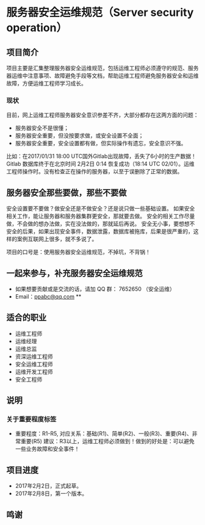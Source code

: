 # 服务器安全运维规范（Server security operation）


## 项目简介
项目主要是汇集整理服务器安全运维规范，包括运维工程师必须遵守的规范、服务器运维中注意事项、故障避免手段等文档，帮助运维工程师避免服务器安全和运维故障，方便运维工程师学习成长。


### 现状
目前，网上运维工程师服务器安全意识参差不齐，大部分都存在这两方面的问题：
- 服务器安全不是很懂；
- 服务器安全重要，但没按要求做，或安全设置不全面；
- 服务器安全重要，安全设置都有做，但实际操作有遗忘，安全意识不强。

比如：在2017/01/31 18:00 UTC国外Gitlab出现故障，丢失了6小时的生产数据！Gitlab 数据库终于在北京时间 2月2日 0:14 恢复成功（18:14 UTC 02/01）。运维工程师操作时。没有检查正在操作的服务器，以至于误删除了正常的数据。

## 服务器安全那些要做，那些不要做
安全设置要不要做？做安全还是不做安全？还是说只做一些基础设置。
如果安全相关工作，能让服务器和服务器集群更安全，那就要去做。
安全的相关工作尽量做，不会做的想办法做，实在没法做的，那就延后再说。
安全无小事，要想想不安全的后果，如果出现安全事件，数据泄露，数据库被拖库，后果是很严重的，这样的案例互联网上很多，就不多说了。

项目的口号是：使用服务器安全运维规范，不掉坑，不背锅！

## 一起来参与，补充服务器安全运维规范
- 如果想要贡献或是交流的话，请加 QQ 群： 7652650 （安全运维）
- Email：ppabc@qq.com **


## 适合的职业
- 运维工程师
- 运维经理
- 运维总监
- 资深运维工程师
- 安全运维工程师
- 运维开发工程师
- 安全工程师


## 说明
### 关于重要程度标签
- 重要程度：R1-R5, 对应关系：基础(R1)、简单(R2)、一般(R3)、重要(R4)、非常重要(R5)
建议：R3以上，运维工程师必须做到！做到的好处是：可以避免一些业务故障和安全事件！


## 项目进度
- 2017年2月2日，正式起草。
- 2017年2月8日，第一个版本。

## 鸣谢

